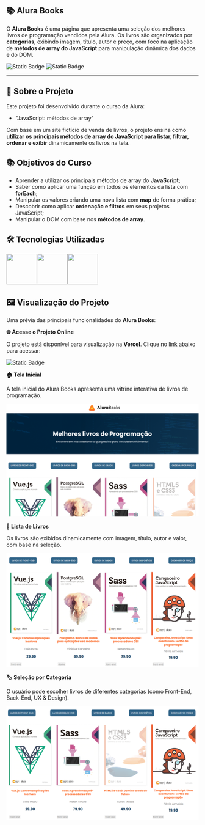 ## 📚 Alura Books

O **Alura Books** é uma página que apresenta uma seleção dos melhores livros de programação vendidos pela Alura. Os livros são organizados por **categorias**, exibindo imagem, título, autor e preço, com foco na aplicação de **métodos de array do JavaScript** para manipulação dinâmica dos dados e do DOM.

![Static Badge](https://img.shields.io/badge/Conclu%C3%ADdo-label?style=for-the-badge&label=Status) ![Static Badge](https://img.shields.io/badge/Alura-label?style=for-the-badge&label=Curso&color=%23000080)

<hr>

## 🚀 Sobre o Projeto

Este projeto foi desenvolvido durante o curso da Alura:

* "JavaScript: métodos de array"

Com base em um site fictício de venda de livros, o projeto ensina como **utilizar os principais métodos de array do JavaScript para listar, filtrar, ordenar e exibir** dinamicamente os livros na tela.

## 📚 Objetivos do Curso

* Aprender a utilizar os principais métodos de array do **JavaScript**;
* Saber como aplicar uma função em todos os elementos da lista com **forEach**;
* Manipular os valores criando uma nova lista com **map** de forma prática;
* Descobrir como aplicar **ordenação e filtros** em seus projetos JavaScript;
* Manipular o DOM com base nos **métodos de array**.

## 🛠️ Tecnologias Utilizadas

<img src="https://cdn.jsdelivr.net/gh/devicons/devicon@latest/icons/html5/html5-original-wordmark.svg" width="80" height="80"/><img src="https://cdn.jsdelivr.net/gh/devicons/devicon@latest/icons/css3/css3-original-wordmark.svg" width="80" height="80"/><img src="https://cdn.jsdelivr.net/gh/devicons/devicon@latest/icons/javascript/javascript-original.svg" width="80" height="80"/>

## 🖼️ Visualização do Projeto

Uma prévia das principais funcionalidades do **Alura Books**:

**🌐 Acesse o Projeto Online**

O projeto está disponível para visualização na **Vercel**. Clique no link abaixo para acessar:

<a href="https://alura-books-seven-ruddy.vercel.app/" target="_blank">![Static Badge](https://img.shields.io/badge/Vercel-project?style=for-the-badge&color=A91079)</a>

**🏠 Tela Inicial**

A tela inicial do Alura Books apresenta uma vitrine interativa de livros de programação.

<img src="imagens/alura-books-home.png" width="600" alt="Tela Inicial"/>

**📖 Lista de Livros**

Os livros são exibidos dinamicamente com imagem, título, autor e valor, com base na seleção.

<img src="imagens/alura-books-list.png" width="600" alt="Lista de Livros"/>

**🏷️ Seleção por Categoria**

O usuário pode escolher livros de diferentes categorias (como Front-End, Back-End, UX & Design).

<img src="imagens/alura-books-category.png" width="600" alt="Seleção por Categoria"/>



